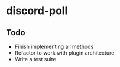 # discord-poll

## Todo
* Finish implementing all methods
* Refactor to work with plugin architecture
* Write a test suite
